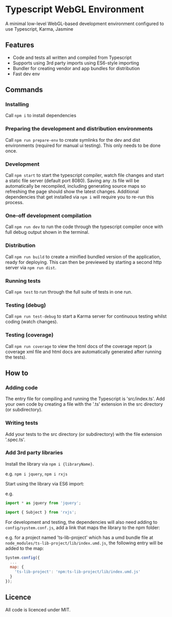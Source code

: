 # Typescript WebGL Environment
A minimal low-level WebGL-based development environment configured to use Typescript, Karma, Jasmine

## Features
- Code and tests all written and compiled from Typescript
- Supports using 3rd party imports using ES6-style importing
- Bundler for creating vendor and app bundles for distribution
- Fast dev env

## Commands

### Installing
Call `npm i` to install dependencies

### Preparing the development and distribution environments
Call `npm run prepare-env` to create symlinks for the dev and dist environments (required for manual ui testing).
This only needs to be done once.

### Development
Call `npm start` to start the typescript compiler, watch file changes and start a static file server (default port 8080).
Saving any .ts file will be automatically be recompiled, including generating source maps so refreshing the page should show the latest changes.
Additional dependencies that get installed via `npm i` will require you to re-run this process.

### One-off development compilation
Call `npm run dev` to run the code through the typescript compiler once with full debug output shown in the terminal.

### Distribution
Call `npm run build` to create a minified bundled version of the application, ready for deploying. This can then be previewed by starting a second http server via `npm run dist`.

### Running tests
Call `npm test` to run through the full suite of tests in one run.

### Testing (debug)
Call `npm run test-debug` to start a Karma server for continuous testing whilst coding (watch changes).

### Testing (coverage)
Call `npm run coverage` to view the html docs of the coverage report (a coverage xml file and html docs are automatically generated after running the tests).

## How to

### Adding code
The entry file for compiling and running the Typescript is 'src/index.ts'. Add your own code by creating a file with the '.ts' extension in the src directory (or subdirectory).

### Writing tests
Add your tests to the src directory (or subdirectory) with the file extension '.spec.ts'.

### Add 3rd party libraries
Install the library via `npm i {libraryName}`.

e.g. `npm i jquery`,  `npm i rxjs`

Start using the library via ES6 import:

e.g. 
```javascript
import * as jquery from 'jquery';
```
```javascript
import { Subject } from 'rxjs';
```

For development and testing, the dependencies will also need adding to `config/system.conf.js`, add a link that maps the library to the npm folder:

e.g. for a project named 'ts-lib-project' which has a umd bundle file at `node_modules/ts-lib-project/lib/index.umd.js`, the following entry will be added to the map:
```javascript
System.config({
  ...
  map: {
    'ts-lib-project': 'npm:ts-lib-project/lib/index.umd.js'
  }
});
```

## Licence
All code is licenced under MIT.
